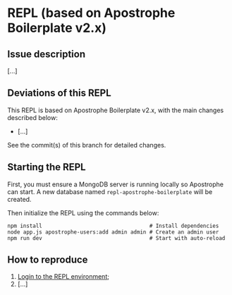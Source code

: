 # REPL (based on Apostrophe Boilerplate v2.x)

## Issue description

[...]

## Deviations of this REPL

This REPL is based on Apostrophe Boilerplate v2.x, with the main changes described below:

- [...]

See the commit(s) of this branch for detailed changes.

## Starting the REPL

First, you must ensure a MongoDB server is running locally so Apostrophe can start. A new database named
`repl-apostrophe-boilerplate` will be created.

Then initialize the REPL using the commands below:

```shell
npm install                                  # Install dependencies
node app.js apostrophe-users:add admin admin # Create an admin user
npm run dev                                  # Start with auto-reload
```

## How to reproduce

1. [Login to the REPL environment](http://localhost:3000/login);
1. [...]
